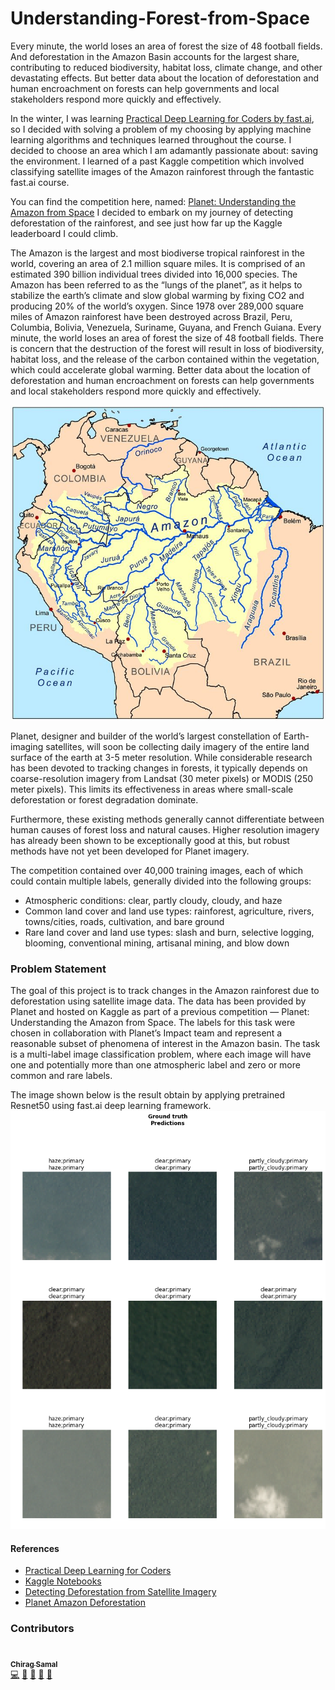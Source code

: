 # Understanding-Forest-from-Space

Every minute, the world loses an area of forest the size of 48 football fields. And deforestation in the Amazon Basin accounts for the largest share, contributing to reduced biodiversity, habitat loss, climate change, and other devastating effects. But better data about the location of deforestation and human encroachment on forests can help governments and local stakeholders respond more quickly and effectively.

In the winter, I was learning [Practical Deep Learning for Coders by fast.ai](https://course.fast.ai/), so I decided with solving a problem of my choosing by applying machine learning algorithms and techniques learned throughout the course. I decided to choose an area which I am adamantly passionate about: saving the environment. I learned of a past Kaggle competition which involved classifying satellite images of the Amazon rainforest through the fantastic fast.ai course.

You can find the competition here, named: [Planet: Understanding the Amazon from Space](https://www.kaggle.com/c/planet-understanding-the-amazon-from-space)
I decided to embark on my journey of detecting deforestation of the rainforest, and see just how far up the Kaggle leaderboard I could climb.

The Amazon is the largest and most biodiverse tropical rainforest in the world, covering an area of 2.1 million square miles. It is comprised of an estimated 390 billion individual trees divided into 16,000 species. The Amazon has been referred to as the “lungs of the planet”, as it helps to stabilize the earth’s climate and slow global warming by fixing CO2 and producing 20% of the world’s oxygen.
Since 1978 over 289,000 square miles of Amazon rainforest have been destroyed across Brazil, Peru, Columbia, Bolivia, Venezuela, Suriname, Guyana, and French Guiana. Every minute, the world loses an area of forest the size of 48 football fields. There is concern that the destruction of the forest will result in loss of biodiversity, habitat loss, and the release of the carbon contained within the vegetation, which could accelerate global warming. Better data about the location of deforestation and human encroachment on forests can help governments and local stakeholders respond more quickly and effectively.

<img src="https://github.com/chiragsamal/Understanding-Forest-from-Space/blob/master/Images/amazon_forest.jpg" alt="Paris" class="center">

Planet, designer and builder of the world’s largest constellation of Earth-imaging satellites, will soon be collecting daily imagery of the entire land surface of the earth at 3-5 meter resolution. While considerable research has been devoted to tracking changes in forests, it typically depends on coarse-resolution imagery from Landsat (30 meter pixels) or MODIS (250 meter pixels). This limits its effectiveness in areas where small-scale deforestation or forest degradation dominate.


Furthermore, these existing methods generally cannot differentiate between human causes of forest loss and natural causes. Higher resolution imagery has already been shown to be exceptionally good at this, but robust methods have not yet been developed for Planet imagery.

The competition contained over 40,000 training images, each of which could contain multiple labels, generally divided into the following groups:
 - Atmospheric conditions: clear, partly cloudy, cloudy, and haze
 - Common land cover and land use types: rainforest, agriculture, rivers, towns/cities, roads, cultivation, and bare ground
 - Rare land cover and land use types: slash and burn, selective logging, blooming, conventional mining, artisanal mining, and blow down

### Problem Statement
The goal of this project is to track changes in the Amazon rainforest due to deforestation using satellite image data. The data has been provided by Planet and hosted on Kaggle as part of a previous competition — Planet: Understanding the Amazon from Space. The labels for this task were chosen in collaboration with Planet’s Impact team and represent a reasonable subset of phenomena of interest in the Amazon basin. The task is a multi-label image classification problem, where each image will have one and potentially more than one atmospheric label and zero or more common and rare labels.

The image shown below is the result obtain by applying pretrained Resnet50 using fast.ai deep learning framework.
<img src='https://github.com/chiragsamal/Understanding-Forest-from-Space/blob/master/Images/Amazon%20Forest.png'>


#### References
- [Practical Deep Learning for Coders](https://course.fast.ai/)
- [Kaggle Notebooks](https://www.kaggle.com/c/planet-understanding-the-amazon-from-space/notebooks)
- [Detecting Deforestation from Satellite Imagery](https://towardsdatascience.com/understanding-the-amazon-rainforest-with-deep-learning-732bfb2eca6e)
- [Planet Amazon Deforestation](https://github.com/planetlabs/planet-amazon-deforestation)


### Contributors
<p align="left"><a href="http://chiragsamal.github.io/"><img src="https://avatars.githubusercontent.com/u/52205244?s=400&u=dd85ae5a28a5cceb54d7dcdbda442341efb0ed45&v=4" width="200px;" alt=""/><br /><sub><b>Chirag Samal</b></sub></a><br /><a href="https://github.com/chiragsamal/Steel-Surface-Defect-Detection/commits?author=chiragsamal" title="Code">💻</a> <a href="https://github.com/chiragsamal/Steel-Surface-Defect-Detection/commits?author=chiragsamal" title="Documentation">📖</a> <a href="#maintenance-chiragsamal" title="Maintenance">🚧</a> <a href="#ideas-chiragsamal" title="Ideas, Planning, & Feedback">🤔</a> <a href="#question-th3c0d3br34ker" title="Answering Questions">💬</a></p>
